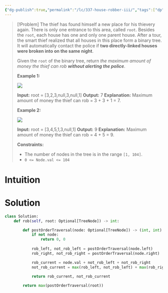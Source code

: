 ```yaml
---
{"dg-publish":true,"permalink":"/lc/337-house-robber-iii/","tags":["dp","tree","dfs","binaryTree"]}
---
```


>[!Problem]
>The thief has found himself a new place for his thievery again. There is only one entrance to this area, called `root`.
> Besides the `root`, each house has one and only one parent house. After a tour, the smart thief realized that all houses in this place form a binary tree. It will automatically contact the police if **two directly-linked houses were broken into on the same night**.
> 
> Given the `root` of the binary tree, return _the maximum amount of money the thief can rob **without alerting the police**_.
> 
> **Example 1:**
> 
> ![](https://assets.leetcode.com/uploads/2021/03/10/rob1-tree.jpg)
> 
> **Input:** root = [3,2,3,null,3,null,1]
> **Output:** 7
> **Explanation:** Maximum amount of money the thief can rob = 3 + 3 + 1 = 7.
> 
> **Example 2:**
> 
> ![](https://assets.leetcode.com/uploads/2021/03/10/rob2-tree.jpg)
> 
> **Input:** root = [3,4,5,1,3,null,1]
> **Output:** 9
> **Explanation:** Maximum amount of money the thief can rob = 4 + 5 = 9.
> 
> **Constraints:**
> 
> - The number of nodes in the tree is in the range `[1, 104]`.
> - `0 <= Node.val <= 104`

# Intuition

# Solution
```python
class Solution:
    def rob(self, root: Optional[TreeNode]) -> int:

        def postOrderTraversal(node: Optional[TreeNode]) -> (int, int):
            if not node:
                return 0, 0
            
            rob_left, not_rob_left = postOrderTraversal(node.left)
            rob_right, not_rob_right = postOrderTraversal(node.right)

            rob_current = node.val + not_rob_left + not_rob_right
            not_rob_current = max(rob_left, not_rob_left) + max(rob_right, not_rob_right)

            return rob_current, not_rob_current
        
        return max(postOrderTraversal(root))
```